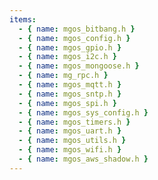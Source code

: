 ```yaml
---
items:
  - { name: mgos_bitbang.h }
  - { name: mgos_config.h }
  - { name: mgos_gpio.h }
  - { name: mgos_i2c.h }
  - { name: mgos_mongoose.h }
  - { name: mg_rpc.h }
  - { name: mgos_mqtt.h }
  - { name: mgos_sntp.h }
  - { name: mgos_spi.h }
  - { name: mgos_sys_config.h }
  - { name: mgos_timers.h }
  - { name: mgos_uart.h }
  - { name: mgos_utils.h }
  - { name: mgos_wifi.h }
  - { name: mgos_aws_shadow.h }
---
```

